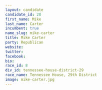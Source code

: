 ```yaml
---
layout: candidate
candidate_id: 28
first_name: Mike
last_name: Carter
incumbent: true
name_slug: mike-carter
title: Mike Carter
party: Republican
website: 
twitter: 
facebook: 
bio: 
race_id: 8
div_id: tennessee-house-district-29
race_name: Tennessee House, 29th District
image: mike-carter.jpg
---
```

